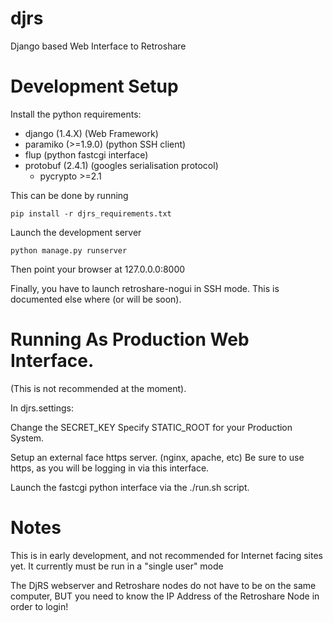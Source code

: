 djrs
====

Django based Web Interface to Retroshare


Development Setup
===================

Install the python requirements:
 - django (1.4.X)       (Web Framework)
 - paramiko (>=1.9.0)   (python SSH client)
 - flup                 (python fastcgi interface)
 - protobuf (2.4.1)     (googles serialisation protocol)
     - pycrypto >=2.1

This can be done by running 

    pip install -r djrs_requirements.txt

Launch the development server

    python manage.py runserver

Then point your browser at 127.0.0.0:8000

Finally, you have to launch retroshare-nogui in SSH mode.
This is documented else where (or will be soon).


Running As Production Web Interface.
=============================
(This is not recommended at the moment).

In djrs.settings:

Change the SECRET_KEY
Specify STATIC_ROOT for your Production System.

Setup an external face https server. (nginx, apache, etc)
Be sure to use https, as you will be logging in via this interface.

Launch the fastcgi python interface via the ./run.sh script.


Notes
==========

This is in early development, and not recommended for Internet facing sites yet.
It currently must be run in a "single user" mode

The DjRS webserver and Retroshare nodes do not have to 
be on the same computer, BUT you need to know the IP Address of 
the Retroshare Node in order to login!









